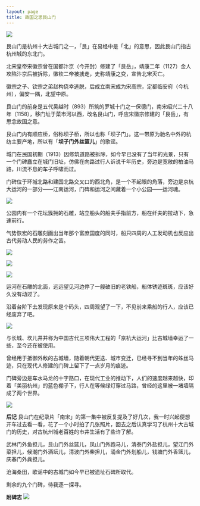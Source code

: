 ```yaml
---
layout: page
title: 故国之思艮山门
---
```


![](https://res.cloudinary.com/hefengcloud-com/image/upload/v1664370424/hangzhou/ten-gates/gen-shan-men_j4vdxm.jpg)

艮山门是杭州十大古城门之一，「艮」在易经中是「北」的意思，因此艮山门指古杭州城的东北门。

北宋皇帝宋徽宗曾在国都汴京（今开封）修建了「艮岳」，靖康二年（1127）金人攻陷汴京后被拆除，徽钦二帝被掳走，史称靖康之变，宣告北宋灭亡。

徽宗之子、钦宗之弟赵构侥幸逃脱，后成立南宋成为宋高宗，定都临安府（今杭州），偏安一隅，北望中原。

艮山门的前身是五代吴越时（893）所筑的罗城十门之一保德门，南宋绍兴二十八年（1158），移门址于菜市河以西，改名艮山门，呼应宋徽宗修建的「艮岳」，有思念故国之意。

艮山门内有顺应桥，俗称坝子桥，所以也称「坝子门」。这一带原为驰名中外的杭纺主要产地，所以有「**坝子门外丝篮儿**」的歌谣。

城门在民国初期（1913）因修筑道路被拆除，如今早已没有了当年的光景，只有一个门碑矗立在城门旧址，仿佛在向路过行人诉说千年历史，旁边是宽敞的柏油马路，川流不息的车子呼啸而过。

门碑位于环城北路和建国北路交叉口的西北角，是一个不起眼的角落，旁边是京杭大运河的一部分——江南运河，门碑和运河之间藏着一个小公园——运河魂。

![](https://res.cloudinary.com/hefengcloud-com/image/upload/v1664370426/hangzhou/ten-gates/yun-he-hun_rvx6bn.jpg)

公园内有一个花坛簇拥的石雕，站立船头的船夫手指前方，船在纤夫的拉动下，急速前行。

气势恢宏的石雕刻画出当年那个富庶国度的同时，船只四周的人工发动机也反应出古代劳动人民的劳作之苦。

![](https://res.cloudinary.com/hefengcloud-com/image/upload/v1664370426/hangzhou/ten-gates/yun-he-xun-01_bvisuc.jpg)

![](https://res.cloudinary.com/hefengcloud-com/image/upload/v1664370425/hangzhou/ten-gates/yun-he-hun-03_jax6kf.jpg)

![](https://res.cloudinary.com/hefengcloud-com/image/upload/v1664370425/hangzhou/ten-gates/yun-he-hun-02_nkedij.jpg)

运河在石雕的北面，远远望见河边停了一艘破旧的老铁船，船体锈迹斑斑，应该好久没有动过了。

沿着台阶下去发现原来是个码头，四周观望了一下，不见前来乘船的行人，应该已经废弃了吧。

![](https://res.cloudinary.com/hefengcloud-com/image/upload/v1664370424/hangzhou/ten-gates/yun-he-hun-04_zkdcjd.jpg)

与长城、坎儿井并称为中国古代三项伟大工程的「京杭大运河」比古城墙幸运了一些，至今还在被使用。

曾经用于抵御外敌的古城墙，随着朝代更迭、城市变迁，已经寻不到当年的蛛丝马迹，只在现代人修建的门碑上留下了一点岁月的痕迹。

门碑旁边是车水马龙的十字路口，在现代工业的推动下，人们的速度越来越快，印着「美丽杭州」的蓝色棚子下，行人在等候绿灯穿过马路，曾经的这里被一堵墙隔成了两个世界。

![](https://res.cloudinary.com/hefengcloud-com/image/upload/v1664370424/hangzhou/ten-gates/gen-shan-men-01_fplf0k.jpg)

**后记**
艮山门在纪录片「南宋」的第一集中被反复提及了好几次，我一时兴起便想开车过去看一看，花了一个小时拍了几张照片，回去之后认真学习了杭州十大古城门的历史，对古杭州城老百姓的市井生活有了些许了解。

武林门外鱼担儿，艮山门外丝篮儿，凤山门外跑马儿，清泰门外盐担儿，望江门外菜担儿，候潮门外酒坛儿，清波门外柴担儿，涌金门外划船儿，钱塘门外香篮儿，庆春门外粪担儿。

沧海桑田，歌谣中的古城门如今早已被遗址石碑所取代。

剩余的九个门碑，待我逐一探寻。

**附碑志**
![](https://res.cloudinary.com/hefengcloud-com/image/upload/v1664370425/hangzhou/ten-gates/gen-shan-men-back_qabm9h.jpg)